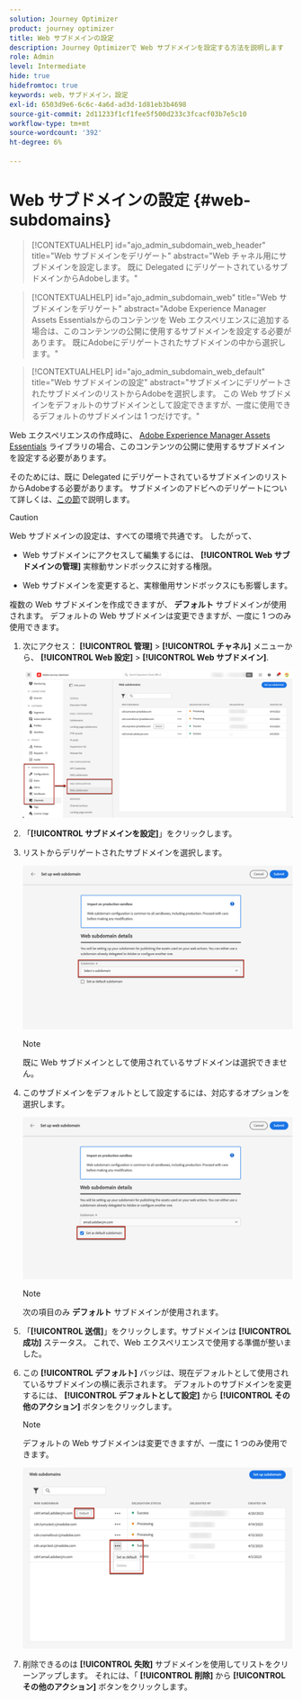 ```yaml
---
solution: Journey Optimizer
product: journey optimizer
title: Web サブドメインの設定
description: Journey Optimizerで Web サブドメインを設定する方法を説明します
role: Admin
level: Intermediate
hide: true
hidefromtoc: true
keywords: web，サブドメイン，設定
exl-id: 6503d9e6-6c6c-4a6d-ad3d-1d81eb3b4698
source-git-commit: 2d11233f1cf1fee5f500d233c3fcacf03b7e5c10
workflow-type: tm+mt
source-wordcount: '392'
ht-degree: 6%

---
```


# Web サブドメインの設定 {#web-subdomains}

>[!CONTEXTUALHELP]
>id="ajo_admin_subdomain_web_header"
>title="Web サブドメインをデリゲート"
>abstract="Web チャネル用にサブドメインを設定します。 既に Delegated にデリゲートされているサブドメインからAdobeします。"

>[!CONTEXTUALHELP]
>id="ajo_admin_subdomain_web"
>title="Web サブドメインをデリゲート"
>abstract="Adobe Experience Manager Assets Essentialsからのコンテンツを Web エクスペリエンスに追加する場合は、このコンテンツの公開に使用するサブドメインを設定する必要があります。 既にAdobeにデリゲートされたサブドメインの中から選択します。"

>[!CONTEXTUALHELP]
>id="ajo_admin_subdomain_web_default"
>title="Web サブドメインの設定"
>abstract="サブドメインにデリゲートされたサブドメインのリストからAdobeを選択します。 この Web サブドメインをデフォルトのサブドメインとして設定できますが、一度に使用できるデフォルトのサブドメインは 1 つだけです。"

Web エクスペリエンスの作成時に、 [Adobe Experience Manager Assets Essentials](../email/assets-essentials.md) ライブラリの場合、このコンテンツの公開に使用するサブドメインを設定する必要があります。

そのためには、既に Delegated にデリゲートされているサブドメインのリストからAdobeする必要があります。 サブドメインのアドビへのデリゲートについて詳しくは、[この節](../configuration/delegate-subdomain.md)で説明します。

>[!CAUTION]
>
>Web サブドメインの設定は、すべての環境で共通です。 したがって、
>
>* Web サブドメインにアクセスして編集するには、 **[!UICONTROL Web サブドメインの管理]** 実稼動サンドボックスに対する権限。
>
> * Web サブドメインを変更すると、実稼働用サンドボックスにも影響します。


複数の Web サブドメインを作成できますが、 **デフォルト** サブドメインが使用されます。 デフォルトの Web サブドメインは変更できますが、一度に 1 つのみ使用できます。

1. 次にアクセス： **[!UICONTROL 管理]** > **[!UICONTROL チャネル]** メニューから、 **[!UICONTROL Web 設定]** > **[!UICONTROL Web サブドメイン]**.

   ![](assets/web-access-subdomains.png)

1. 「**[!UICONTROL サブドメインを設定]**」をクリックします。

1. リストからデリゲートされたサブドメインを選択します。

   ![](assets/web-subdomain-details.png)

   >[!NOTE]
   >
   >既に Web サブドメインとして使用されているサブドメインは選択できません。

1. このサブドメインをデフォルトとして設定するには、対応するオプションを選択します。

   ![](assets/web-subdomain-details-default.png)

   >[!NOTE]
   >
   >次の項目のみ **デフォルト** サブドメインが使用されます。

1. 「**[!UICONTROL 送信]**」をクリックします。サブドメインは **[!UICONTROL 成功]** ステータス。 これで、Web エクスペリエンスで使用する準備が整いました。

1. この **[!UICONTROL デフォルト]** バッジは、現在デフォルトとして使用されているサブドメインの横に表示されます。 デフォルトのサブドメインを変更するには、 **[!UICONTROL デフォルトとして設定]** から **[!UICONTROL その他のアクション]** ボタンをクリックします。

   >[!NOTE]
   >
   >デフォルトの Web サブドメインは変更できますが、一度に 1 つのみ使用できます。

   ![](assets/web-subdomain-default.png)

   <!--Only a subdomain with the **[!UICONTROL Success]** status can be set as default.-->

1. 削除できるのは **[!UICONTROL 失敗]** サブドメインを使用してリストをクリーンアップします。 それには、「 **[!UICONTROL 削除]** から **[!UICONTROL その他のアクション]** ボタンをクリックします。

<!--You cannot delete a subdomain with the **[!UICONTROL Processing]** status.-->
